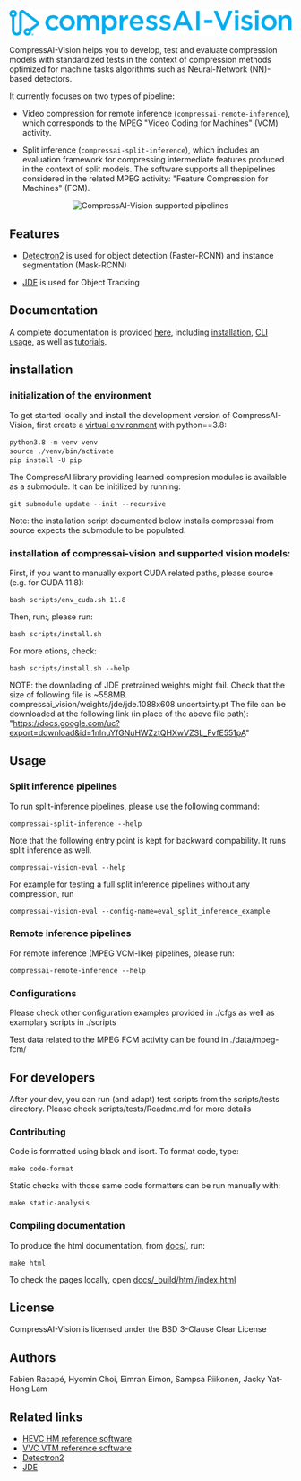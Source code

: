<p align="center">
  <img src="docs/source/_static/logo.svg" alt="CompressAI-Vision-logo">
</p>

CompressAI-Vision helps you to develop, test and evaluate compression models with standardized tests in the context of compression methods optimized for machine tasks algorithms such as Neural-Network (NN)-based detectors.

It currently focuses on two types of pipeline:

- Video compression for remote inference (`compressai-remote-inference`), which corresponds to the MPEG "Video Coding for Machines" (VCM) activity.

- Split inference (`compressai-split-inference`), which  includes an evaluation framework for compressing intermediate features produced in the context of split models. The software supports all thepipelines considered in the related MPEG  activity: "Feature Compression for Machines" (FCM).

<p align="center">
  <img src="docs/source/media/images/compressai-vision-pipelines.png" alt="CompressAI-Vision supported pipelines">
</p>

## Features

- [Detectron2](https://detectron2.readthedocs.io/en/latest/index.html) is used for object detection (Faster-RCNN) and instance segmentation (Mask-RCNN)

- [JDE](https://github.com/Zhongdao/Towards-Realtime-MOT) is used for Object Tracking

## Documentation

A complete documentation is provided [here](https://interdigitalinc.github.io/CompressAI-Vision/index.html), including [installation](https://interdigitalinc.github.io/CompressAI-Vision/installation), [CLI usage](https://interdigitalinc.github.io/CompressAI-Vision/cli_usage.html), as well as [tutorials](https://interdigitalinc.github.io/CompressAI-Vision/tutorials).

## installation


### initialization of the environment
To get started locally and install the development version of CompressAI-Vision, first create a [virtual environment](https://docs.python.org/3.8/library/venv.html) with python==3.8:

```
python3.8 -m venv venv
source ./venv/bin/activate
pip install -U pip
```

The CompressAI library providing learned compresion modules is available as a submodule. It can be initilized by running:
```
git submodule update --init --recursive
```
Note: the installation script documented below installs compressai from source expects the submodule to be populated. 

### installation of compressai-vision and supported vision models:

First, if you want to manually export CUDA related paths, please source (e.g. for CUDA 11.8):
```
bash scripts/env_cuda.sh 11.8
```
Then, run:, please run:
```
bash scripts/install.sh
```

For more otions, check:
```
bash scripts/install.sh --help
```

NOTE: the downlading of JDE pretrained weights might fail. Check that the size of following file is ~558MB.
compressai_vision/weights/jde/jde.1088x608.uncertainty.pt
The file can be downloaded at the following link (in place of the above file path):
"https://docs.google.com/uc?export=download&id=1nlnuYfGNuHWZztQHXwVZSL_FvfE551pA"


## Usage

### Split inference pipelines

To run split-inference pipelines, please use the following command:
```
compressai-split-inference --help
```

Note that the following entry point is kept for backward compability. It runs split inference as well. 
```
compressai-vision-eval --help
```


For example for testing a full split inference pipelines without any compression, run

```
compressai-vision-eval --config-name=eval_split_inference_example
```

### Remote inference pipelines

For remote inference (MPEG VCM-like) pipelines, please run:
```
compressai-remote-inference --help
```

### Configurations

Please check other configuration examples provided in ./cfgs as well as examplary scripts in ./scripts

Test data related to the MPEG FCM activity can be found in ./data/mpeg-fcm/

## For developers

After your dev, you can run (and adapt) test scripts from the scripts/tests directory. Please check scripts/tests/Readme.md for more details

### Contributing

Code is formatted using black and isort. To format code, type:
```
make code-format
```
Static checks with those same code formatters can be run manually with:
```
make static-analysis
```

### Compiling documentation

To produce the html documentation, from [docs/](docs/), run:
```
make html
```
To check the pages locally, open [docs/_build/html/index.html](docs/index.html)

## License

CompressAI-Vision is licensed under the BSD 3-Clause Clear License

## Authors

Fabien Racapé, Hyomin Choi, Eimran Eimon, Sampsa Riikonen, Jacky Yat-Hong Lam

## Related links
 * [HEVC HM reference software](https://hevc.hhi.fraunhofer.de)
 * [VVC VTM reference software](https://vcgit.hhi.fraunhofer.de/jvet/VVCSoftware_VTM)
 * [Detectron2](https://detectron2.readthedocs.io/en/latest/index.html)
 * [JDE](https://github.com/Zhongdao/Towards-Realtime-MOT.git)
